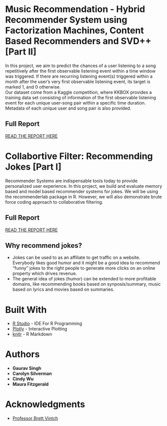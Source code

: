 # Music Recommendation - Hybrid Recommender System using Factorization Machines, Content Based Recommenders and SVD++ [Part II]
In this project, we aim to predict the chances of a user listening to a song repetitively after the first observable listening event within a time window was triggered. If there are recurring listening event(s) triggered within a month after the user’s very first observable listening event, its target is marked 1, and 0 otherwise.   
Our dataset come from a Kaggle competition, where KKBOX provides a training data set consisting of information of the first observable listening event for each unique user-song pair within a specific time duration. Metadata of each unique user and song pair is also provided.   

## Full Report
[READ THE REPORT HERE](http://rpubs.com/gaursin/ieor_4571_final_project)


# Collabortive Filter: Recommending Jokes [Part I]
Recommender Systems are indispensable tools today to provide personalized user experience. In this project, we build and evaluate memory based and model based recommender systems for jokes. We will be using the recommenderlab package in R. However, we will also demonstrate brute force coding approach to collaborative filtering.

## Full Report
[READ THE REPORT HERE](http://ec2-18-218-46-108.us-east-2.compute.amazonaws.com/final_report.html)

## Why recommend jokes?
* Jokes can be used to as an affiliate to get traffic on a website. Everybody likes good humor and it might be a good idea to recommend “funny” jokes to the right people to generate more clicks on an online property which drives revenue.
* The general idea of jokes (humor) can be extended to more profitable domains, like recommending books based on synposis/summary, music based on lyrics and movies based on summaries.

# Built With
* [R Studio](https://www.rstudio.com/) - IDE For R Programming
* [Plotly](https://plot.ly/) - Interactive Plotting
* [knitr](https://yihui.name/knitr/) - R Markdown

# Authors

* **Gaurav Singh**
* **Carolyn Silverman**
* **Cindy Wu**
* **Maura Fitzgerald**

# Acknowledgments

* [Professor Brett Vintch](http://ieor.columbia.edu/brett-vintch)
